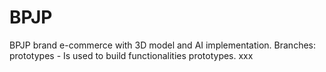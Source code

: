 # BPJP
BPJP brand e-commerce with 3D model and AI implementation.  Branches:  prototypes - Is used to build functionalities prototypes. xxx
